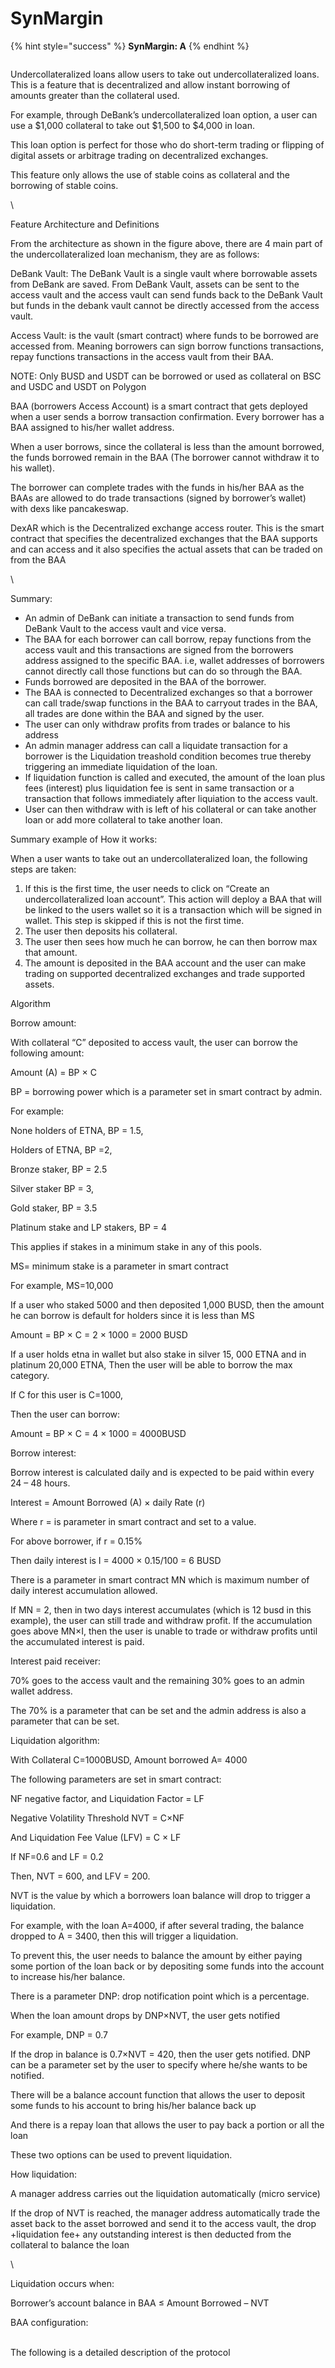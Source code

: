 # SynMargin

{% hint style="success" %}
**SynMargin: A**
{% endhint %}

<figure><img src="../../.gitbook/assets/SynMarge (1).png" alt=""><figcaption></figcaption></figure>

Undercollateralized loans allow users to take out undercollateralized loans. This is a feature that is decentralized and allow instant borrowing of amounts greater than the collateral used.

For example, through DeBank’s undercollateralized loan option, a user can use a $1,000 collateral to take out $1,500 to $4,000 in loan.

This loan option is perfect for those who do short-term trading or flipping of digital assets or arbitrage trading on decentralized exchanges.

This feature only allows the use of stable coins as collateral and the borrowing of stable coins.

\


Feature Architecture and Definitions

&#x20;From the architecture as shown in the figure above, there are 4 main part of the undercollateralized loan mechanism, they are as follows:

DeBank Vault: The DeBank Vault is a single vault where borrowable assets from DeBank are saved. From DeBank Vault, assets  can be sent to the access vault and the access vault can send funds back to the DeBank Vault but funds in the debank vault cannot be directly accessed from the access vault.

&#x20;Access Vault:  is the vault (smart contract) where funds to be borrowed are accessed from. Meaning borrowers can sign borrow functions transactions, repay functions transactions in the access vault from their BAA.&#x20;

NOTE: Only BUSD and USDT can be borrowed or used as collateral on BSC and USDC and USDT on Polygon

BAA (borrowers Access Account) is a smart contract that gets deployed when a user sends a borrow transaction confirmation. Every borrower has a BAA assigned to his/her wallet address.

When a user borrows, since the collateral is less than the amount borrowed, the funds borrowed remain in the BAA (The borrower cannot withdraw it to his wallet).&#x20;

The borrower can complete trades with the funds in his/her BAA as the BAAs are allowed to do trade transactions (signed by borrower’s wallet) with dexs like pancakeswap.&#x20;

DexAR which is the Decentralized exchange access router. This is the smart contract that specifies the decentralized exchanges that the BAA supports and can access and it also specifies the actual assets that can be traded on from the BAA

\


Summary:

* An admin of DeBank can initiate a transaction to send funds from DeBank Vault to the access vault and vice versa.
* The BAA for each borrower can call borrow, repay functions from the access vault and this transactions are signed from the borrowers address assigned to the specific BAA. i.e, wallet addresses of borrowers cannot directly call those functions but can do so through the BAA.
* Funds borrowed are deposited in the BAA of the borrower.
* The BAA is connected to Decentralized exchanges so that a borrower can call trade/swap functions in the BAA to carryout trades in the BAA, all trades are done within the BAA and signed by the user.
* The user can only withdraw profits from trades or balance to his address
* An admin manager address can call a liquidate transaction for a borrower is the Liquidation treashold condition becomes true thereby triggering an immediate liquidation of the loan.
* If liquidation function is called and executed, the amount of the loan plus fees (interest) plus liquidation fee is sent in same transaction or a transaction that follows immediately after liquiation to the access vault.
* User can then withdraw with is left of his collateral or can take another loan or add more collateral to take another loan.

Summary example of How it works:

When a user wants to take out an undercollateralized loan, the following steps are taken:

1. If this is the first time,  the user needs to click on “Create an undercollateralized loan account”. This action will deploy a BAA that will be linked to the users wallet so it is a transaction which will be signed in wallet.  This step is skipped if this is not the first time.
2. The user then deposits his collateral.&#x20;
3. The user then sees how much he can borrow, he can then borrow max that amount.
4. The amount is deposited in the BAA account and the user can make trading on supported decentralized exchanges and trade supported assets.

Algorithm

Borrow amount:

With collateral “C” deposited to access vault, the user can borrow the following amount:

Amount (A) = BP × C

BP = borrowing power which is a parameter set in smart contract by admin.

For example:

&#x20;None holders of ETNA, BP = 1.5, &#x20;

Holders of ETNA, BP =2,&#x20;

Bronze staker, BP = 2.5

Silver staker BP = 3, &#x20;

Gold staker, BP = 3.5

Platinum stake and LP stakers, BP = 4

This applies if stakes in a minimum stake in any of this pools.

MS= minimum stake is a parameter in smart contract

For example, MS=10,000

If a user who staked 5000  and then deposited 1,000 BUSD, then the amount he can borrow is default for holders since it is less than MS

Amount = BP × C = 2 × 1000 = 2000 BUSD

If a user holds etna in wallet but also stake in silver 15, 000 ETNA and in platinum 20,000 ETNA, Then the user will be able to borrow the max category.

If C for this user is C=1000,

Then the user can borrow:

Amount = BP × C = 4 × 1000 = 4000BUSD

Borrow interest:

Borrow interest is calculated daily and is expected to be paid within every 24 – 48 hours.

Interest = Amount Borrowed (A) × daily Rate (r)&#x20;

Where r = is parameter in smart contract and set to a value.

For above borrower, if r = 0.15%

Then daily interest is I = 4000 × 0.15/100 = 6 BUSD

There is a parameter in smart contract MN which is maximum number of daily interest accumulation allowed.

If MN = 2, then in two days interest accumulates (which is 12  busd in this example), the user can still trade and withdraw profit. If the accumulation goes above MN×I, then the user is unable to trade or withdraw profits until the accumulated interest is paid.

Interest paid receiver:&#x20;

70% goes to the access vault and the remaining 30% goes to an admin wallet address.

The 70% is a parameter that can be set and the admin address is also a parameter that can be set.

Liquidation algorithm:

With Collateral C=1000BUSD,   Amount borrowed A= 4000

The following parameters are set in smart contract:

NF negative factor, and Liquidation Factor = LF&#x20;

Negative Volatility Threshold NVT = C×NF

And Liquidation Fee Value (LFV) = C × LF

If NF=0.6 and LF = 0.2

Then, NVT = 600, and LFV = 200.

NVT is the value by which a borrowers loan balance will drop to trigger a liquidation.

For example, with the loan A=4000, if after several trading, the balance dropped to A = 3400, then this will trigger a liquidation.

To prevent this, the user needs to balance the amount by either paying some portion of the loan back or by depositing some funds into the account to increase his/her balance.

There is a parameter DNP: drop notification point which is a percentage.

When the loan amount drops by DNP×NVT, the user gets notified

For example, DNP = 0.7

If the drop in balance is 0.7×NVT = 420, then the user gets notified. DNP can be a parameter set by the user to specify where he/she wants to be notified.

There will be a balance account function that allows the user to deposit some funds to his account to bring his/her balance back up

And there is a repay loan that allows the user to pay back a portion or all the loan&#x20;

These two options can be used to prevent liquidation.

How liquidation:

A manager address carries out the liquidation automatically (micro service)

If the drop of NVT is reached, the manager address automatically trade the asset back to the asset borrowed and send it to the access vault, the drop +liquidation fee+ any outstanding interest is then deducted from the collateral to balance the loan

\


Liquidation occurs when:

&#x20;Borrower’s account balance in BAA ≤ Amount Borrowed – NVT&#x20;

BAA configuration:

\
The following is a detailed description of the protocol
